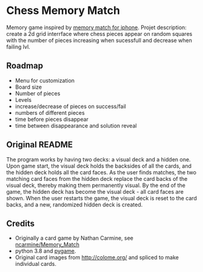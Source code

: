 # Chess Memory Match
Memory game inspired by [memory match for iphone](https://apps.apple.com/ca/app/memory-match-brain-training-memory-games/id1172020731). Projet description: create a 2d grid interrface where chess pieces appear on random squares with the number of pieces increasing when sucessfull and decrease when failing lvl.

## Roadmap

* Menu for customization
* Board size
* Number of pieces
* Levels
* increase/decrease of pieces on success/fail
* numbers of different pieces
* time before pieces disappear
* time between disappearance and solution reveal

## Original README
The program works by having two decks: a visual deck and a hidden one. Upon game start, the visual deck holds the backsides of all the cards, and the hidden deck holds all the card faces. As the user finds matches, the two matching card faces from the hidden deck replace the card backs of the visual deck, thereby making them permanently visual. By the end of the game, the hidden deck has become the visual deck - all card faces are shown. When the user restarts the game, the visual deck is reset to the card backs, and a new, randomized hidden deck is created.

## Credits
* Originally a card game by Nathan Carmine, see [ncarmine/Memory_Match](https://github.com/ncarmine/Memory_Match)
* python 3.8 and [pygame](http://pygame.org/).
* Original card images from http://colome.org/ and spliced to make individual cards.
